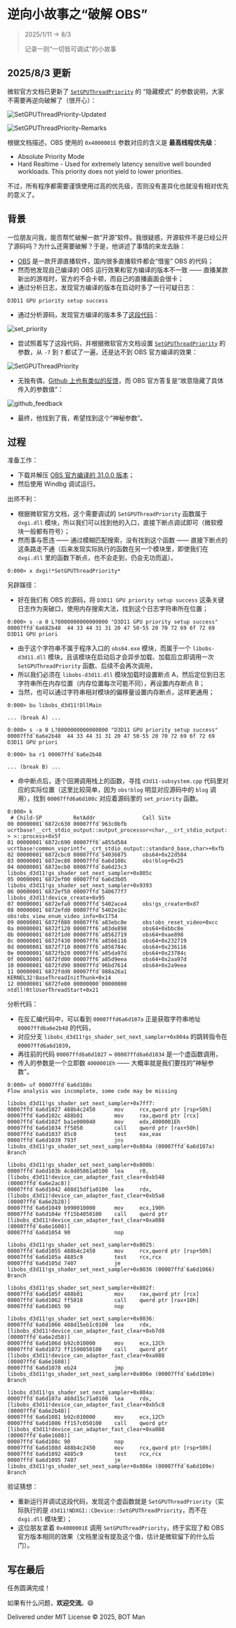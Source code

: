 # 逆向小故事之“破解 OBS”

> 2025/1/11 -> 8/3
> 
> 记录一则“一切皆可调试”的小故事

## 2025/8/3 更新

微软官方文档已更新了 [`SetGPUThreadPriority`](https://learn.microsoft.com/en-us/windows/win32/api/dxgi/nf-dxgi-idxgidevice-setgputhreadpriority) 的 “隐藏模式” 的参数说明，大家不需要再逆向破解了（很开心）：

![SetGPUThreadPriority-Updated](Reverse-Story-OBS/set_gpu_thread_priority_updated.png)

![SetGPUThreadPriority-Remarks](Reverse-Story-OBS/set_gpu_thread_priority_remarks.png)

根据文档描述，OBS 使用的 `0x4000001E` 参数对应的含义是 **最高线程优先级**：

- Absolute Priority Mode
- Hard Realtime - Used for extremely latency sensitive well bounded workloads. This priority does not yield to lower priorities.

不过，所有程序都需要谨慎使用过高的优先级，否则没有差异化也就没有相对优先的意义了。

## 背景

一位朋友问我，能否帮忙破解一款“开源”软件。我很疑惑，开源软件不是已经公开了源码吗？为什么还需要破解？于是，他讲述了事情的来龙去脉：

- [OBS](https://obsproject.com/) 是一款开源直播软件，国内很多直播软件都会“借鉴” OBS 的代码；
- 然而他发现自己编译的 OBS 运行效果和官方编译的版本不一致 —— 直播某款新出的游戏时，官方的不会卡顿，而自己的直播画面会很卡；
- 通过分析日志，发现官方编译的版本在启动时多了一行可疑日志：

```
D3D11 GPU priority setup success
```

- 通过分析源码，发现官方编译的版本多了[这段代码](https://github.com/obsproject/obs-studio/blob/31.0.0/libobs-d3d11/d3d11-subsystem.cpp#L436)：

![set_priority](Reverse-Story-OBS/set_priority.png)

- 尝试照着写了这段代码，并根据微软官方文档设置 [`SetGPUThreadPriority`](https://learn.microsoft.com/en-us/windows/win32/api/dxgi/nf-dxgi-idxgidevice-setgputhreadpriority) 的参数，从 `-7` 到 `7` 都试了一遍，还是达不到 OBS 官方编译的效果：

![SetGPUThreadPriority](Reverse-Story-OBS/set_gpu_thread_priority.png)

- 无独有偶，[Github 上也有类似的反馈](https://github.com/obsproject/obs-studio/issues/5775#issuecomment-1352170152)，而 OBS 官方答复是“故意隐藏了具体传入的参数值”：

![github_feedback](Reverse-Story-OBS/github_feedback.png)

- 最终，他找到了我，希望找到这个“神秘参数”。

## 过程

准备工作：

- 下载并解压 [OBS 官方编译的 31.0.0 版本](https://github.com/obsproject/obs-studio/releases/download/31.0.0/OBS-Studio-31.0.0-Windows.zip)；
- 然后使用 Windbg 调试运行。

出师不利：

- 根据微软官方文档，这个需要调试的 `SetGPUThreadPriority` 函数属于 `dxgi.dll` 模块，所以我们可以找到他的入口，直接下断点调试即可（微软模块一般都有符号）；
- 然而事与愿违 —— 通过模糊匹配搜索，没有找到这个函数 —— 直接下断点的这条路走不通（后来发现实际执行的函数在另一个模块里，即使我们在 `dxgi.dll` 里的函数下断点，也不会走到，仍会无功而返）。

```
0:000> x dxgi!*SetGPUThreadPriority*
```

另辟蹊径：

- 好在我们有 OBS 的源码，将 `D3D11 GPU priority setup success` 这条关键日志作为突破口，使用内存搜索大法，找到这个日志字符串所在位置；

```
0:000> s -a 0 L?8000000000000000 "D3D11 GPU priority setup success"
00007ffd`6a682b48  44 33 44 31 31 20 47 50-55 20 70 72 69 6f 72 69  D3D11 GPU priori
```

- 由于这个字符串不属于程序入口的 `obs64.exe` 模块，而属于一个 `libobs-d3d11.dll` 模块，且该模块在启动后才会异步加载、加载后立即调用一次  `SetGPUThreadPriority` 函数、后续不会再次调用，
- 所以我们必须在 `libobs-d3d11.dll` 模块加载时设置断点 A，然后定位到日志字符串所在内存位置（内存位置每次可能不同），再设置内存断点 B；
- 当然，也可以通过字符串相对模块的偏移量设置内存断点，这样更通用；

```
0:000> bu libobs_d3d11!DllMain

... (break A) ...

0:000> s -a 0 L?8000000000000000 "D3D11 GPU priority setup success"
00007ffd`6a6e2b48  44 33 44 31 31 20 47 50-55 20 70 72 69 6f 72 69  D3D11 GPU priori

0:000> ba r1 00007ffd`6a6e2b48

... (break B) ...
```

- 命中断点后，逐个回溯调用栈上的函数，寻找 `d3d11-subsystem.cpp` 代码里对应的实际位置（这里比较简单，因为 `obs!blog` 明显对应源码中的 `blog` 调用），找到 `00007ffd6a6d108c` 对应着源码里的 `set_priority` 函数。

```
0:000> k
 # Child-SP          RetAddr               Call Site
00 00000001`6872c630 00007ffd`963c0bfb     ucrtbase!__crt_stdio_output::output_processor<char,__crt_stdio_output::string_output_adapter<char>,__crt_stdio_output::standard_base<char,__crt_stdio_output::string_output_adapter<char> > >::process+0x5f
01 00000001`6872c690 00007ff6`a855d584     ucrtbase!common_vsprintf<__crt_stdio_output::standard_base,char>+0xfb
02 00000001`6872cbc0 00007ffd`54036875     obs64+0x22d584
03 00000001`6872ec80 00007ffd`6a6d108c     obs!blog+0x25
04 00000001`6872ecb0 00007ffd`6a6d23c3     libobs_d3d11!gs_shader_set_next_sampler+0x805c
05 00000001`6872ef00 00007ffd`6a6d3b05     libobs_d3d11!gs_shader_set_next_sampler+0x9393
06 00000001`6872ef50 00007ffd`540677f7     libobs_d3d11!device_create+0x95
07 00000001`6872efa0 00007ffd`5402ace4     obs!gs_create+0xd7
08 00000001`6872efd0 00007ffd`5402e1bc     obs!obs_view_enum_video_info+0x1754
09 00000001`6872f080 00007ff6`a83ebc8e     obs!obs_reset_video+0xcc
0a 00000001`6872f120 00007ff6`a83de898     obs64+0xbbc8e
0b 00000001`6872f1d0 00007ff6`a8562719     obs64+0xae898
0c 00000001`6872f430 00007ff6`a8566116     obs64+0x232719
0d 00000001`6872f710 00007ff6`a856784c     obs64+0x236116
0e 00000001`6872fb20 00007ff6`a85da97d     obs64+0x23784c
0f 00000001`6872fd00 00007ff6`a85d9eea     obs64+0x2aa97d
10 00000001`6872fd90 00007ffd`96bd7614     obs64+0x2a9eea
11 00000001`6872fdd0 00007ffd`988a26a1     KERNEL32!BaseThreadInitThunk+0x14
12 00000001`6872fe00 00000000`00000000     ntdll!RtlUserThreadStart+0x21
```

分析代码：

- 在反汇编代码中，可以看到 `00007ffd6a6d107a` 正是获取字符串地址 `00007ffd6a6e2b48` 的代码，
- 对应分支 `libobs_d3d11!gs_shader_set_next_sampler+0x804a` 的跳转指令在 `00007ffd6a6d1039`，
- 再往前的代码 `00007ffd6a6d1027` ~ `00007ffd6a6d1034` 是一个虚函数调用，
- 传入的参数是一个立即数 `4000001Eh` —— 大概率就是我们要找的“神秘参数”。

```
0:000> uf 00007ffd`6a6d108c
Flow analysis was incomplete, some code may be missing

libobs_d3d11!gs_shader_set_next_sampler+0x7ff7:
00007ffd`6a6d1027 488b4c2450      mov     rcx,qword ptr [rsp+50h]
00007ffd`6a6d102c 488b01          mov     rax,qword ptr [rcx]
00007ffd`6a6d102f ba1e000040      mov     edx,4000001Eh
00007ffd`6a6d1034 ff5050          call    qword ptr [rax+50h]
00007ffd`6a6d1037 85c0            test    eax,eax
00007ffd`6a6d1039 793f            jns     libobs_d3d11!gs_shader_set_next_sampler+0x804a (00007ffd`6a6d107a)  Branch

libobs_d3d11!gs_shader_set_next_sampler+0x800b:
00007ffd`6a6d103b 4c8d05861a0100  lea     r8,[libobs_d3d11!device_can_adapter_fast_clear+0xb548 (00007ffd`6a6e2ac8)]
00007ffd`6a6d1042 488d15df1a0100  lea     rdx,[libobs_d3d11!device_can_adapter_fast_clear+0xb5a8 (00007ffd`6a6e2b28)]
00007ffd`6a6d1049 b990010000      mov     ecx,190h
00007ffd`6a6d104e ff15b4050100    call    qword ptr [libobs_d3d11!device_can_adapter_fast_clear+0xa088 (00007ffd`6a6e1608)]
00007ffd`6a6d1054 90              nop

libobs_d3d11!gs_shader_set_next_sampler+0x8025:
00007ffd`6a6d1055 488b4c2450      mov     rcx,qword ptr [rsp+50h]
00007ffd`6a6d105a 4885c9          test    rcx,rcx
00007ffd`6a6d105d 7407            je      libobs_d3d11!gs_shader_set_next_sampler+0x8036 (00007ffd`6a6d1066)  Branch

libobs_d3d11!gs_shader_set_next_sampler+0x802f:
00007ffd`6a6d105f 488b01          mov     rax,qword ptr [rcx]
00007ffd`6a6d1062 ff5010          call    qword ptr [rax+10h]
00007ffd`6a6d1065 90              nop

libobs_d3d11!gs_shader_set_next_sampler+0x8036:
00007ffd`6a6d1066 488d15eb1c0100  lea     rdx,[libobs_d3d11!device_can_adapter_fast_clear+0xb7d8 (00007ffd`6a6e2d58)]
00007ffd`6a6d106d b92c010000      mov     ecx,12Ch
00007ffd`6a6d1072 ff1590050100    call    qword ptr [libobs_d3d11!device_can_adapter_fast_clear+0xa088 (00007ffd`6a6e1608)]
00007ffd`6a6d1078 eb24            jmp     libobs_d3d11!gs_shader_set_next_sampler+0x806e (00007ffd`6a6d109e)  Branch

libobs_d3d11!gs_shader_set_next_sampler+0x804a:
00007ffd`6a6d107a 488d15c71a0100  lea     rdx,[libobs_d3d11!device_can_adapter_fast_clear+0xb5c8 (00007ffd`6a6e2b48)]
00007ffd`6a6d1081 b92c010000      mov     ecx,12Ch
00007ffd`6a6d1086 ff157c050100    call    qword ptr [libobs_d3d11!device_can_adapter_fast_clear+0xa088 (00007ffd`6a6e1608)]
00007ffd`6a6d108c 90              nop
00007ffd`6a6d108d 488b4c2450      mov     rcx,qword ptr [rsp+50h]
00007ffd`6a6d1092 4885c9          test    rcx,rcx
00007ffd`6a6d1095 7407            je      libobs_d3d11!gs_shader_set_next_sampler+0x806e (00007ffd`6a6d109e)  Branch
```

验证猜想：

- 重新运行并调试这段代码，发现这个虚函数就是 `SetGPUThreadPriority`（实际执行的是 `d3d11!NDXGI::CDevice::SetGPUThreadPriority`，而不在 `dxgi.dll` 模块里）；
- 这位朋友拿着 `0x4000001E` 调用 `SetGPUThreadPriority`，终于实现了和 OBS 官方版本相同的效果（文档里没有提及这个值，估计是微软留下的什么后门）。

## 写在最后

任务圆满完成！

如果有什么问题，**欢迎交流**。😄

Delivered under MIT License &copy; 2025, BOT Man

